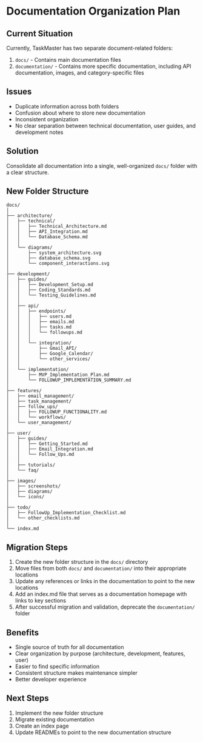 # Documentation Organization Plan

## Current Situation
Currently, TaskMaster has two separate document-related folders:
1. `docs/` - Contains main documentation files
2. `documentation/` - Contains more specific documentation, including API documentation, images, and category-specific files

## Issues
- Duplicate information across both folders
- Confusion about where to store new documentation
- Inconsistent organization
- No clear separation between technical documentation, user guides, and development notes

## Solution
Consolidate all documentation into a single, well-organized `docs/` folder with a clear structure.

## New Folder Structure

```
docs/
│
├── architecture/
│   ├── technical/
│   │   ├── Technical_Architecture.md
│   │   ├── API_Integration.md
│   │   └── Database_Schema.md
│   │
│   └── diagrams/
│       ├── system_architecture.svg
│       ├── database_schema.svg
│       └── component_interactions.svg
│
├── development/
│   ├── guides/
│   │   ├── Development_Setup.md
│   │   ├── Coding_Standards.md
│   │   └── Testing_Guidelines.md
│   │
│   ├── api/
│   │   ├── endpoints/
│   │   │   ├── users.md
│   │   │   ├── emails.md
│   │   │   ├── tasks.md
│   │   │   └── followups.md
│   │   │
│   │   └── integration/
│   │       ├── Gmail_API/
│   │       ├── Google_Calendar/
│   │       └── other_services/
│   │
│   └── implementation/
│       ├── MVP_Implementation_Plan.md
│       └── FOLLOWUP_IMPLEMENTATION_SUMMARY.md
│
├── features/
│   ├── email_management/
│   ├── task_management/
│   ├── follow_ups/
│   │   ├── FOLLOWUP_FUNCTIONALITY.md
│   │   └── workflows/
│   └── user_management/
│
├── user/
│   ├── guides/
│   │   ├── Getting_Started.md
│   │   ├── Email_Integration.md
│   │   └── Follow_Ups.md
│   │
│   ├── tutorials/
│   └── faq/
│
├── images/
│   ├── screenshots/
│   ├── diagrams/
│   └── icons/
│
├── todo/
│   ├── FollowUp_Implementation_Checklist.md
│   └── other_checklists.md
│
└── index.md
```

## Migration Steps

1. Create the new folder structure in the `docs/` directory
2. Move files from both `docs/` and `documentation/` into their appropriate locations
3. Update any references or links in the documentation to point to the new locations
4. Add an index.md file that serves as a documentation homepage with links to key sections
5. After successful migration and validation, deprecate the `documentation/` folder

## Benefits

- Single source of truth for all documentation
- Clear organization by purpose (architecture, development, features, user)
- Easier to find specific information
- Consistent structure makes maintenance simpler
- Better developer experience

## Next Steps

1. Implement the new folder structure
2. Migrate existing documentation
3. Create an index page
4. Update READMEs to point to the new documentation structure

